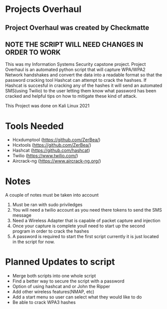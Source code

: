 # Projects Overhaul

## Project Overhaul was created by Checkmatte

## NOTE THE SCRIPT WILL NEED CHANGES IN ORDER TO WORK

This was my Information Systems Security capstone project. Project Overhaul is an automated python script that will capture WPA/WPA2 Network handshakes and convert the data into a readable format so that the password cracking tool Hashcat can attempt to crack the hashses. If Hashcat is succesful in cracking any of the hashes it will send an automated SMS(using Twilio) to the user letting them know what password has been cracked and helpful tips on how to mitigate these kind of attack.

This Project was done on Kali Linux 2021

# Tools Needed

  * Hcxdumptool (https://github.com/ZerBea/)
  * Hcxtools (https://github.com/ZerBea/)
  * Hashcat (https://github.com/hashcat)
  * Twilio (https://www.twilio.com/)
  * Aircrack-ng (https://www.aircrack-ng.org/)

# Notes  
 A couple of notes must be taken into account
 1. Must be ran with sudo priviledges
 2. You will need a twilio account as you need there tokens to send the SMS message
 3. Need a Wireless Adapter that is capable of packet capture and injection
 4. Once your capture is complete youll need to start up the second program in order to crack the hashes
 5. A password is required to start the first script currently it is just located in the script for now.
 
 # Planned Updates to script
 * Merge both scripts into one whole script
 * Find a better way to secure the script with a password
 * Option of using hashcat and or John the Ripper
 * Add other wireless features(NMAP, etc)
 * Add a start menu so user can select what they would like to do
 * Be able to crack WPA3 hashes
